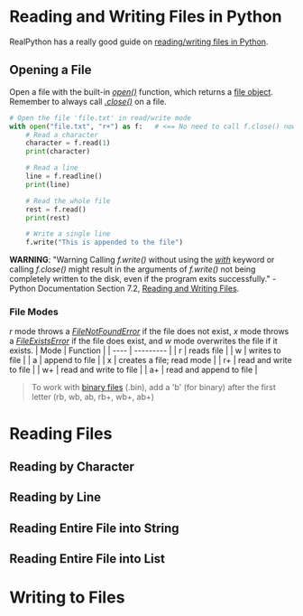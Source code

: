 # Reading and Writing Files in Python
RealPython has a really good guide on [reading/writing files in Python](https://realpython.com/read-write-files-python/).

## Opening a File
Open a file with the built-in [_open()_](https://www.w3schools.com/python/python_file_handling.asp) function, which returns a [file object](https://www.geeksforgeeks.org/file-objects-python/). Remember to always call [_.close()_](https://www.w3schools.com/python/ref_file_close.asp) on a file.

```Python
# Open the file 'file.txt' in read/write mode
with open("file.txt", "r+") as f:   # <== No need to call f.close() now
    # Read a character
    character = f.read(1)
    print(character)

    # Read a line
    line = f.readline()
    print(line)

    # Read the whole file
    rest = f.read()
    print(rest)

    # Write a single line
    f.write("This is appended to the file")
```

**WARNING**: "Warning Calling _f.write()_ without using the [_with_](https://www.geeksforgeeks.org/with-statement-in-python/) keyword or calling _f.close()_ might result 
in the arguments of _f.write()_ not being completely written to the disk, even if the program exits successfully." -Python Documentation Section 7.2, [Reading and Writing Files](https://docs.python.org/3/tutorial/inputoutput.html#reading-and-writing-files).

### File Modes
_r_ mode throws a [_FileNotFoundError_](https://docs.python.org/3/library/exceptions.html#FileNotFoundError) if the file does not exist, _x_ mode throws a [_FileExistsError_](https://docs.python.org/3/library/exceptions.html#FileExistsError) if the file does exist, and _w_ mode overwrites the file if it exists.
| Mode | Function |
| ---- | --------- | 
| r | reads file |
| w | writes to file | 
| a | append to file |
| x | creates a file; read mode |
| r+ | read and write to file |
| w+ | read and write to file | 
| a+ | read and append to file |
> To work with [binary files](https://en.wikipedia.org/wiki/Binary_file) (.bin), add a 'b' (for binary) after the first letter (rb, wb, ab, rb+, wb+, ab+) <br />

# Reading Files

## Reading by Character

## Reading by Line

## Reading Entire File into String

## Reading Entire File into List

# Writing to Files
